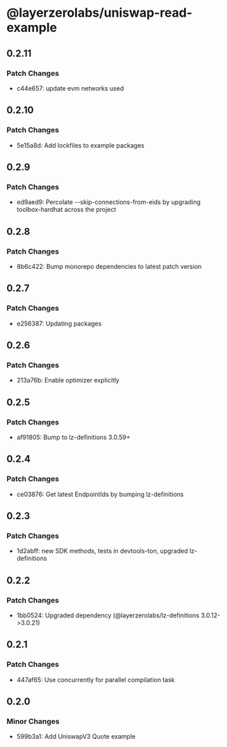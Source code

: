 # @layerzerolabs/uniswap-read-example

## 0.2.11

### Patch Changes

- c44e657: update evm networks used

## 0.2.10

### Patch Changes

- 5e15a8d: Add lockfiles to example packages

## 0.2.9

### Patch Changes

- ed9aed9: Percolate --skip-connections-from-eids by upgrading toolbox-hardhat across the project

## 0.2.8

### Patch Changes

- 8b6c422: Bump monorepo dependencies to latest patch version

## 0.2.7

### Patch Changes

- e256387: Updating packages

## 0.2.6

### Patch Changes

- 213a76b: Enable optimizer explicitly

## 0.2.5

### Patch Changes

- af91805: Bump to lz-definitions 3.0.59+

## 0.2.4

### Patch Changes

- ce03876: Get latest EndpointIds by bumping lz-definitions

## 0.2.3

### Patch Changes

- 1d2abff: new SDK methods, tests in devtools-ton, upgraded lz-definitions

## 0.2.2

### Patch Changes

- 1bb0524: Upgraded dependency (@layerzerolabs/lz-definitions 3.0.12->3.0.21)

## 0.2.1

### Patch Changes

- 447af65: Use concurrently for parallel compilation task

## 0.2.0

### Minor Changes

- 599b3a1: Add UniswapV3 Quote example
